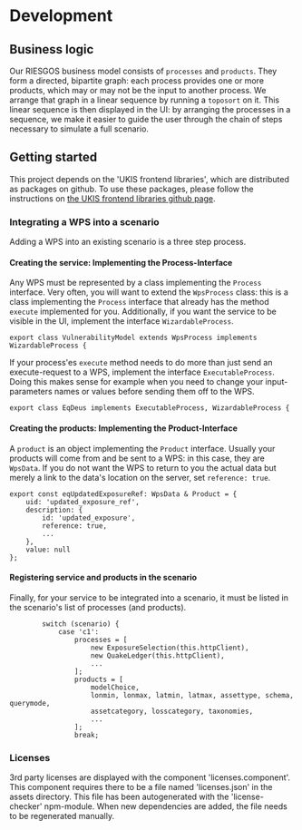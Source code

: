 # Development

## Business logic
Our RIESGOS business model consists of `processes` and `products`. They form a directed, bipartite graph: each process provides one or more products, which may or may not be the input to another process. We arrange that graph in a linear sequence by running a `toposort` on it. This linear sequence is then displayed in the UI: by arranging the processes in a sequence, we make it easier to guide the user through the chain of steps necessary to simulate a full scenario.


## Getting started
This project depends on the 'UKIS frontend libraries', which are distributed as packages on github. To use these packages, please follow the instructions on [the UKIS frontend libraries github page](https://github.com/dlr-eoc/ukis-frontend-libraries).


### Integrating a WPS into a scenario
Adding a WPS into an existing scenario is a three step process. 

#### Creating the service: Implementing the Process-Interface
Any WPS must be represented by a class implementing the `Process` interface. 
Very often, you will want to extend the `WpsProcess` class: this is a class implementing the `Process` interface that already has the method `execute` implemented for you. Additionally, if you want the service to be visible in the UI, implement the interface `WizardableProcess`.
```
export class VulnerabilityModel extends WpsProcess implements WizardableProcess {
```
If your process'es `execute` method needs to do more than just send an execute-request to a WPS, implement the interface `ExecutableProcess`. Doing this makes sense for example when you need to change your input-parameters names or values before sending them off to the WPS.
```
export class EqDeus implements ExecutableProcess, WizardableProcess {
```

#### Creating the products: Implementing the Product-Interface
A `product` is an object implementing the `Product` interface. Usually your products will come from and be sent to a WPS: in this case, they are `WpsData`.
If you do not want the WPS to return to you the actual data but merely a link to the data's location on the server, set `reference: true`.
```
export const eqUpdatedExposureRef: WpsData & Product = {
    uid: 'updated_exposure_ref',
    description: {
        id: 'updated_exposure',
        reference: true,
        ...
    },
    value: null
};
```

#### Registering service and products in the scenario
Finally, for your service to be integrated into a scenario, it must be listed in the scenario's list of processes (and products).
```
        switch (scenario) {
            case 'c1':
                processes = [
                    new ExposureSelection(this.httpClient),
                    new QuakeLedger(this.httpClient),
                    ...
                ];
                products = [
                    modelChoice,
                    lonmin, lonmax, latmin, latmax, assettype, schema, querymode,
                    assetcategory, losscategory, taxonomies,
                    ...
                ];
                break;
```

### Licenses
3rd party licenses are displayed with the component 'licenses.component'. This component requires there to be a file named 'licenses.json' in the assets directory. 
This file has been autogenerated with the 'license-checker' npm-module. When new dependencies are added, the file needs to be regenerated manually.